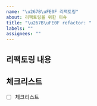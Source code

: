 ```yaml
---
name: "\u267B\uFE0F 리팩토링"
about: 리팩토링을 위한 이슈
title: "\u267B\uFE0F refactor: "
labels: ""
assignees: ""
---
```


## 리팩토링 내용

## 체크리스트

- [ ] 체크리스트
